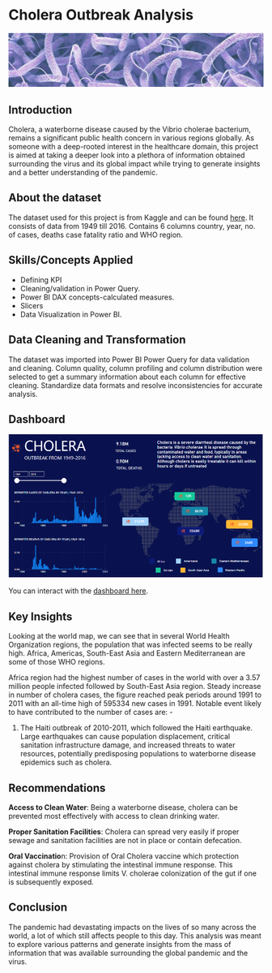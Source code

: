 # Cholera Outbreak Analysis
![](dataset-cover.jpg)

## Introduction
Cholera, a waterborne disease caused by the Vibrio cholerae bacterium, remains a significant public health concern in various regions globally.
As someone with a deep-rooted interest in the healthcare domain, this project is aimed at taking a deeper look into a plethora of information obtained surrounding the virus and its global impact while trying to generate insights and a better understanding of the pandemic.

## About the dataset
The dataset used for this project is from Kaggle and can be found [here](https://www.kaggle.com/datasets/imdevskp/cholera-dataset/data). It consists of data from 1949 till 2016. Contains 6 columns country, year, no. of cases, deaths case fatality ratio and WHO region.

## Skills/Concepts Applied
- Defining KPI
- Cleaning/validation in Power Query.
- Power BI DAX concepts-calculated measures.
- Slicers
- Data Visualization in Power BI.

## Data Cleaning and Transformation
The dataset was imported into Power BI Power Query for data validation and cleaning. Column quality, column profiling and column distribution were selected to get a summary information about each column for effective cleaning. Standardize data formats and resolve inconsistencies for accurate analysis.

## Dashboard
![](cholera.PNG)

You can interact with the [dashboard here](https://app.powerbi.com/view?r=eyJrIjoiMTc0NzMxYjgtMzUxNi00NWU5LWIyZjAtYmJhZDM5MWFmYzU4IiwidCI6ImU0MmEzYmQ0LWExZDQtNDQ2OS1hNTNjLTMwNmQ3YmUzYmI4NSJ9).

## Key Insights
Looking at the world map, we can see that in several World Health Organization regions, the population that was infected seems to be really high. Africa, Americas, South-East Asia and Eastern Mediterranean are some of those WHO regions.

Africa region had the highest number of cases in the world with over a 3.57 million people infected followed by South-East Asia region.
Steady increase in number of cholera cases, the figure reached peak periods around 1991 to 2011 with an all-time high of 595334 new cases in 1991. Notable event likely to have contributed to the number of cases are: -

1. The Haiti outbreak of 2010-2011, which followed the Haiti earthquake. Large earthquakes can cause population displacement, critical sanitation infrastructure damage, and increased threats to water resources, potentially predisposing populations to waterborne disease epidemics such as cholera.

## Recommendations
**Access to Clean Water**: Being a waterborne disease, cholera can be prevented most effectively with access to clean drinking water.

**Proper Sanitation Facilities**: Cholera can spread very easily if proper sewage and sanitation facilities are not in place or contain defecation.

**Oral Vaccinatio**n: Provision of Oral Cholera vaccine which protection against cholera by stimulating the intestinal immune response. This intestinal immune response limits V. cholerae colonization of the gut if one is subsequently exposed.

## Conclusion
The pandemic had devastating impacts on the lives of so many across the world, a lot of which still affects people to this day. This analysis was meant to explore various patterns and generate insights from the mass of information that was available surrounding the global pandemic and the virus.



